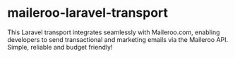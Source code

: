 # maileroo-laravel-transport
This Laravel transport integrates seamlessly with Maileroo.com, enabling developers to send transactional and marketing emails via the Maileroo API. Simple, reliable and budget friendly!
